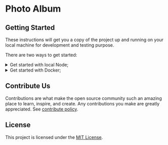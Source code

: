 # Photo Album

## Getting Started

These instructions will get you a copy of the project up and running on your local machine for development and testing purpose.

There are two ways to get started:

<details>
<summary>Get started with local Node;</summary>

### Prerequisites

- [Node](https://nodejs.org/en/) - Node.js is a JavaScript runtime built on Chrome's V8 JavaScript engine. You need the version 14.

### Installation

1. Clone this repository;

2. Run the following commands:

```Makefile
cd photo-album
make setup
make run
```

### Running tests

```Makefile
make test
```

</details>

<details>
<summary>Get started with Docker;</summary>

### Prerequisites

- [Docker](https://www.docker.com/) - is an open platform for developing, shipping, and running applications. Docker enables you to separate your applications from your infrastructure so you can deliver software quickly.

### Installation

1. Clone this repository;

2. Run the following commands:

```Makefile
cd photo-album
make docker-build
make docker-run
```

3. For kill container's Docker, run the following command:

```Makefile
make docker-kill
```

</details>

## Contribute Us

Contributions are what make the open source community such an amazing place to learn, inspire, and create.
Any contributions you make are greatly appreciated. See [contribute policy](CONTRIBUTE.md).

## License

This project is licensed under the [MIT License](LICENSE).
